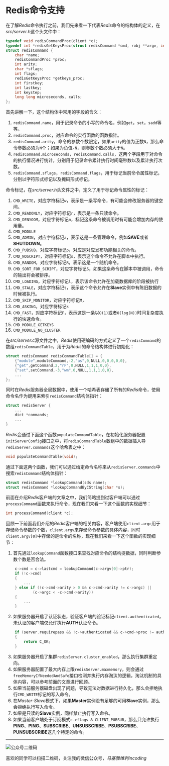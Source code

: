 # Redis命令支持

在了解*Redis*命令执行之前，我们先来看一下代表*Redis*命令的结构体的定义，在*src/server.h*这个头文件中：
```c
typedef void redisCommandProc(client *c);
typedef int *redisGetKeysProc(struct redisCommand *cmd, robj **argv, int argc, int *numkeys);
struct redisCommand {
    char *name;
    redisCommandProc *proc;
    int arity;
    char *sflags;
    int flags;
    redisGetKeysProc *getkeys_proc;
    int firstkey;
    int lastkey;
    int keystep;
    long long microseconds, calls;
};
```
首先讲解一下，这个结构体中常用的字段的含义：
1. `redisCommand.name`，用于记录命令的小写的命令名，例如`get`，`set`，`sadd`等等。
1. `redisCommand.proc`，对应命令的实行函数的函数指针。
1. `redisCommand.arity`，命令的参数个数限定，如果`arity`的值为正数`N`，那么命令参数必须为`N`个；如果为负值`-N`，则参数个数必须大于`N`。
1. `redisCommand.microseconds`，`redisCommand.calls`，这两个字段用于对命令的执行情况进行统计，分别用于记录命令累计执行时间毫秒数以及累计执行次数。
1. `redisCommand.sflags`，`redisCommand.flags`，用于标记当前命令属性标记，分别以字符形式标记以及掩码形式标记。

命令标记，在*src/server.h*头文件之中，定义了用于标记命令属性的标记：
1. `CMD_WRITE`，对应字符标记`w`，表示是一条写命令，有可能会修改服务器的键空间。
1. `CMD_READONLY`，对应字符标记`r`，表示是一条只读命令。
1. `CMD_DENYOOM`，对应字符标记`m`，标记这条命令被调用时有可能会增加内存的使用量。
1. `CMD_MODULE`
1. `CMD_ADMIN`，对应字符标记`a`，表示这是一条管理命令，例如**SAVE**或者**SHUTDOWN**。
1. `CMD_PUBSUB`，对应字符标记`p`，对应是对应发布功能相关的命令。
1. `CMD_NOSCRIPT`，对应字符标记`s`，表示这个命令不允许在脚本中执行。
1. `CMD_RANDOM`，对应字符标记`R`，表示这是一个随机命令。
1. `CMD_SORT_FOR_SCRIPT`，对应字符标记`S`，如果这条命令在脚本中被调用，命令的输出将会被排序。
1. `CMD_LOADING`，对应字符标记`l`，表示该命令允许在加载数据库的阶段被执行
1. `CMD_STALE`，对应字符标记`t`，表示这个命令允许在**Slave**实例中有陈旧数据的时候被执行。
1. `CMD_SKIP_MONITOR`，对应字符标记`M`，
1. `CMD_ASKING`，对应字符标记`k`
1. `CMD_FAST`，对应字符标记`F`，表示这是一条以`O(1)`或者`O(log(N))`时间复杂度执行的快速命令。
1. `CMD_MODULE_GETKEYS`
1. `CMD_MODULE_NO_CLUSTER`

在*src/server.c*源文件之中，*Redis*使用硬编码的方式定义了一个`redisCommand`的数组`redisCommandTable`，用于为*Redis*的命令结构体进行初始化：
```c
struct redisCommand redisCommandTable[] = {
    {"module",moduleCommand,-2,"as",0,NULL,0,0,0,0,0},
    {"get",getCommand,2,"rF",0,NULL,1,1,1,0,0},
    {"set",setCommand,-3,"wm",0,NULL,1,1,1,0,0},
    ...
};
```
同时在*Redis*服务器全局数据中，使用一个哈希表存储了所有的*Redis*命令，使用命令名作为键用来索引`redisCommand`结构体指针：
```c
struct redisServer {
    ...
    dict *commands;
    ...
}
```
*Redis*会通过下面这个函数`populateCommandTable`，在初始化服务器配置`initServerConfig`接口之中，将`redisCommandTable`数组中的数据插入导`redisServer.commands`这个哈希表之中：
```c
void populateCommandTable(void);
```
通过下面这两个函数，我们可以通过给定命令名称来从`redisServer.commands`中搜索`redisCommand`结构体指针：
```c
struct redisCommand *lookupCommand(sds name);
struct redisCommand *lookupCommandByCString(char *s);
```

前面在介绍*Redis*客户端的文章之中，我们简略提到过客户端可以通过`processCommand`函数来执行命令，现在我们来看一下这个函数的实现细节：
```c
int processCommand(client *c);
```
回顾一下前面我们介绍的*Redis*客户端的相关内容，客户端使用`client.argc`用于存储命令参数的个数，`client.argv`来存储命令参数的具体内容，同时`client.argv[0]`中存储的是命令的名称，现在我们来看一下这个函数的实现细节：
1. 首先通过`lookupCommand`函数接口来查找对应命令的结构提数据，同时判断参数个数是否合法。
```c
    c->cmd = c->lastcmd = lookupCommand(c->argv[0]->ptr);
    if (!c->cmd)
    {
        ...
    } else if ((c->cmd->arity > 0 && c->cmd->arity != c->argc) || 
            (c->argc < -c->cmd->arity))
    {
        ...
    }
```
2. 如果服务器开启了认证状态，验证客户端的验证标记`client.authenticated`，未认证的客户端仅允许执行**AUTH**认证命令。
```c
    if (server.requirepass && !c->authenticated && c->cmd->proc != authCommand)
    {
        return C_OK;
    }
```
3. 如果服务器开启了集群`redisServer.cluster_enabled`，那么执行集群重定向。
4. 如果服务器配置了最大内存上限`redisServer.maxmemory`，则会通过`freeMemoryIfNeededAndSafe`接口检测并执行内存淘汰的逻辑，淘汰机制的具体内容，可以参考前面的文章进行回顾。
5. 如果当前服务器磁盘出现了问题，导致无法对数据进行持久化，那么会拒绝执行`CMD_WRITE`标记的写入命令。
6. 在*Master-Slave*模式下，如果**Master**实例没有足够的可用**Slave**实例，那么会拒绝执行写入命令。
7. 如果是只读的**Slave**实例，同样禁止执行写入命令。
8. 如果当前客户端处于订阅模式`c->flags & CLIENT_PUBSUB`，那么只允许执行**PING**、**PING**、**SUBSCRIBE**、**UNSUBSCRIBE**、**PSUBSCRIBE**、**PUNSUBSCRIBE**这几个特定的命令。

***
![公众号二维码](https://machiavelli-1301806039.cos.ap-beijing.myqcloud.com/qrcode_for_gh_836beef2355a_344.jpg)

喜欢的同学可以扫描二维码，关注我的微信公众号，*马基雅维利incoding*

